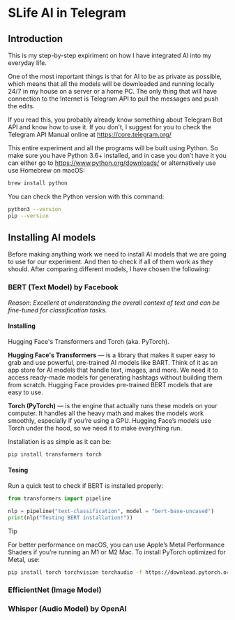 # SLife AI in Telegram

## Introduction
This is my step-by-step expiriment on how I have integrated AI into my everyday life.

One of the most important things is that for AI to be as private as possible, which means that all the models will be downloaded and running locally 24/7 in my house on a server or a home PC. The only thing that will have connection to the Internet is Telegram API to pull the messages and push the edits.

If you read this, you probably already know something about Telegram Bot API and know how to use it. If you don’t, I suggest for you to check the Telegram API Manual online at https://core.telegram.org/

This entire experiment and all the programs will be built using Python. So make sure you have Python 3.6+ installed, and in case you don’t have it you can either go to https://www.python.org/downloads/ or alternatively use use Homebrew on macOS:
```bash
brew install python
```

You can check the Python version with this command:
```bash
python3 --version
pip --version
```

## Installing AI models
Before making anything work we need to install AI models that we are going to use for our experiment. And then to check if all of them work as they should. After comparing different models, I have chosen the following:

### BERT (Text Model) by Facebook
*Reason: Excellent at understanding the overall context of text and can be fine-tuned for classification tasks.*

#### Installing
Hugging Face's Transformers and Torch (aka. PyTorch).

**Hugging Face's Transformers** — is a library that makes it super easy to grab and use powerful, pre-trained AI models like BART. Think of it as an app store for AI models that handle text, images, and more. We need it to access ready-made models for generating hashtags without building them from scratch. Hugging Face provides pre-trained BERT models that are easy to use.

**Torch (PyTorch)** — is the engine that actually runs these models on your computer. It handles all the heavy math and makes the models work smoothly, especially if you’re using a GPU. Hugging Face’s models use Torch under the hood, so we need it to make everything run.

Installation is as simple as it can be:
```bash
pip install transformers torch
```

#### Tesing
Run a quick test to check if BERT is installed properly:
```python
from transformers import pipeline

nlp = pipeline("text-classification", model = "bert-base-uncased")
print(nlp("Testing BERT installation!"))
```

> [!Tip]
> For better performance on macOS, you can use Apple’s Metal Performance Shaders if you’re running an M1 or M2 Mac. To install PyTorch optimized for Metal, use:
> ```bash
> pip install torch torchvision torchaudio -f https://download.pytorch.org/whl/metal.html
> ```

### EfficientNet (Image Model)

### Whisper (Audio Model) by OpenAI
